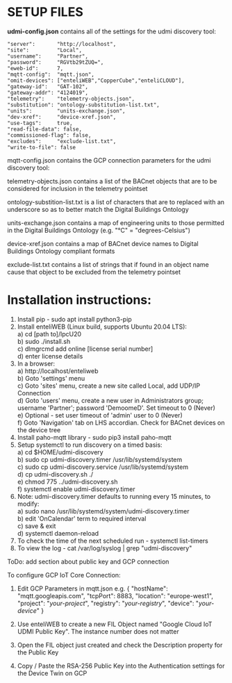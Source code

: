 SETUP FILES
===========

**udmi-config.json** contains all of the settings for the udmi discovery tool:

    "server":       "http://localhost",
    "site":         "Local",
    "username":     "Partner",
    "password":     "RGVtb29tZUQ=",
    "eweb-id":      7,
    "mqtt-config":  "mqtt.json",
    "omit-devices": ["enteliWEB","CopperCube","enteliCLOUD"],
    "gateway-id":   "GAT-102",
    "gateway-addr": "4124019",
    "telemetry":    "telemetry-objects.json",
    "substitution": "ontology-substitution-list.txt",
    "units":        "units-exchange.json",
    "dev-xref":     "device-xref.json",
    "use-tags":     true,
    "read-file-data": false,
    "commissioned-flag": false,
    "excludes":     "exclude-list.txt",
    "write-to-file": false

mqtt-config.json contains the GCP connection parameters for the udmi discovery tool:


telemetry-objects.json contains a list of the BACnet objects that are to be considered for inclusion in the telemetry pointset


ontology-substition-list.txt is a list of characters that are to replaced with an underscore so as to better match the Digital Buildings Ontology


units-exchange.json contains a map of engineering units to those permitted in the Digital Buildings Ontology (e.g. "°C" = "degrees-Celsius")


device-xref.json contains a map of BACnet device names to Digital Buildings Ontology compliant formats


exclude-list.txt contains a list of strings that if found in an object name cause that object to be excluded from the telemetry pointset


Installation instructions:
==========================

1) Install pip - sudo apt install python3-pip
2) Install enteliWEB (Linux build, supports Ubuntu 20.04 LTS):<br />
    a) cd [path to]/lpcU20<br />
    b) sudo ./install.sh<br />
    c) dlmgrcmd add online [license serial number]<br />
    d) enter license details<br />
2) In a browser:<br />
    a) http://localhost/enteliweb<br />
    b) Goto 'settings' menu<br />
    c) Goto 'sites' menu, create a new site called Local, add UDP/IP Connection<br />
    d) Goto 'users' menu, create a new user in Administrators group; username 'Partner'; password 'DemoomeD'. Set timeout to 0 (Never)<br />
    e) Optional - set user timeout of 'admin' user to 0 (Never)<br />
    f) Goto 'Navigation' tab on LHS accordian. Check for BACnet devices on the device tree<br />
3) Install paho-mqtt library - sudo pip3 install paho-mqtt<br />
4) Setup systemctl to run discovery on a timed basis:<br />
    a) cd $HOME/udmi-discovery<br />
    b) sudo cp udmi-discovery.timer /usr/lib/systemd/system<br />
    c) sudo cp udmi-discovery.service /usr/lib/systemd/system<br />
    d) cp udmi-discovery.sh ./<br />
    e) chmod 775 ../udmi-discovery.sh<br />
    f) systemctl enable udmi-discovery.timer<br />
6) Note: udmi-discovery.timer defaults to running every 15 minutes, to modify:<br />
    a) sudo nano /usr/lib/systemd/system/udmi-discovery.timer<br />
    b) edit 'OnCalendar' term to required interval<br />
    c) save & exit<br />
    d) systemctl daemon-reload<br />
7) To check the time of the next scheduled run - systemctl list-timers<br />
8) To view the log - cat /var/log/syslog | grep "udmi-discovery"<br />

ToDo: add section about public key and GCP connection 

To configure GCP IoT Core Connection:

1) Edit GCP Parameters in mqtt.json e.g.
    {
      "hostName": "mqtt.googleapis.com",
      "tcpPort": 8883,
      "location": "europe-west1",
      "project": "_your-project_",
      "registry": "_your-registry_",
      "device": "_your-device_"
    }

2) Use enteliWEB to create a new FIL Object named "Google Cloud IoT UDMI Public Key". The instance number does not matter
3) Open the FIL object just created and check the Description property for the Public Key
4) Copy / Paste the RSA-256 Public Key into the Authentication settings for the Device Twin on GCP
